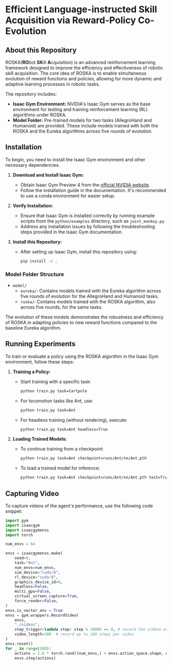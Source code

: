 # Efficient Language-instructed Skill Acquisition via Reward-Policy Co-Evolution

## About this Repository

ROSKA(**RO**bot **SK**ill **A**cquisition) is an advanced reinforcement learning framework designed to improve the efficiency and effectiveness of robotic skill acquisition. The core idea of ROSKA is to enable simultaneous evolution of reward functions and policies, allowing for more dynamic and adaptive learning processes in robotic tasks.

The repository includes:

- **Isaac Gym Environment:** NVIDIA's Isaac Gym serves as the base environment for testing and training reinforcement learning (RL) algorithms under ROSKA.
- **Model Folder:** Pre-trained models for two tasks (AllegroHand and Humanoid) are provided. These include models trained with both the ROSKA and the Eureka algorithms across five rounds of evolution.

## Installation

To begin, you need to install the Isaac Gym environment and other necessary dependencies.

1. **Download and Install Isaac Gym:**
   - Obtain Isaac Gym Preview 4 from the [official NVIDIA website](https://developer.nvidia.com/isaac-gym).
   - Follow the installation guide in the documentation. It's recommended to use a conda environment for easier setup.

2. **Verify Installation:**
   - Ensure that Isaac Gym is installed correctly by running example scripts from the `python/examples` directory, such as `joint_monkey.py`.
   - Address any installation issues by following the troubleshooting steps provided in the Isaac Gym documentation.

3. **Install this Repository:**
   - After setting up Isaac Gym, install this repository using:
     ```bash
     pip install -e .
     ```

### Model Folder Structure

- `model/`
  - `eureka/`: Contains models trained with the Eureka algorithm across five rounds of evolution for the AllegroHand and Humanoid tasks.
  - `roska/`: Contains models trained with the ROSKA algorithm, also across five rounds, for the same tasks.

The evolution of these models demonstrates the robustness and efficiency of ROSKA in adapting policies to new reward functions compared to the baseline Eureka algorithm.

## Running Experiments

To train or evaluate a policy using the ROSKA algorithm in the Isaac Gym environment, follow these steps:

1. **Training a Policy:**
   - Start training with a specific task:
     ```bash
     python train.py task=Cartpole
     ```
   - For locomotion tasks like Ant, use:
     ```bash
     python train.py task=Ant
     ```
   - For headless training (without rendering), execute:
     ```bash
     python train.py task=Ant headless=True
     ```

2. **Loading Trained Models:**
   - To continue training from a checkpoint:
     ```bash
     python train.py task=Ant checkpoint=runs/Ant/nn/Ant.pth
     ```
   - To load a trained model for inference:
     ```bash
     python train.py task=Ant checkpoint=runs/Ant/nn/Ant.pth test=True num_envs=64
     ```

## Capturing Video

To capture videos of the agent's performance, use the following code snippet:

```python
import gym
import isaacgym
import isaacgymenvs
import torch

num_envs = 64

envs = isaacgymenvs.make(
	seed=0, 
	task="Ant", 
	num_envs=num_envs, 
	sim_device="cuda:0",
	rl_device="cuda:0",
	graphics_device_id=0,
	headless=False,
	multi_gpu=False,
	virtual_screen_capture=True,
	force_render=False,
)
envs.is_vector_env = True
envs = gym.wrappers.RecordVideo(
	envs,
	"./videos",
	step_trigger=lambda step: step % 10000 == 0, # record the videos every 10000 steps
	video_length=100  # record up to 100 steps per video
)
envs.reset()
for _ in range(100):
	actions = 2.0 * torch.rand((num_envs,) + envs.action_space.shape, device = 'cuda:0') - 1.0
	envs.step(actions)
